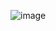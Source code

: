 ![image](https://github.com/johnson-ad/spring-impot/assets/83038351/02230cde-e777-430f-b7f6-6d66926f943e)

